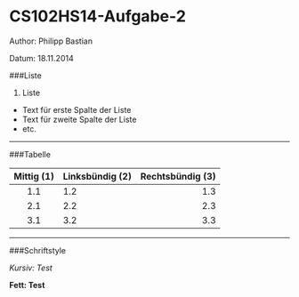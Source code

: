 CS102HS14-Aufgabe-2
==================
Author: Philipp Bastian

Datum: 18.11.2014

###Liste

1. Liste
  * Text für erste Spalte der Liste 
  * Text für zweite Spalte der Liste 
  * etc.

---

###Tabelle

| Mittig (1) | Linksbündig (2) | Rechtsbündig (3) |
|:------:|:----|------:|
| 1.1 | 1.2 | 1.3 |
| 2.1 | 2.2 | 2.3 |
| 3.1 | 3.2 | 3.3 |

---

###Schriftstyle

*Kursiv: Test*

**Fett: Test**
